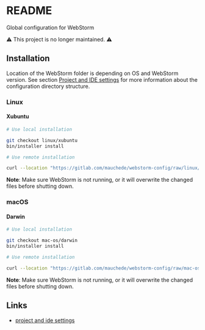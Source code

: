 # README

Global configuration for WebStorm

⚠️ This project is no longer maintained. ⚠

## Installation

Location of the WebStorm folder is depending on OS and WebStorm version. See section [Project and IDE settings](https://www.jetbrains.com/help/webstorm/project-and-ide-settings.html) for more information about the configuration directory structure.

### Linux

#### Xubuntu

```sh
# Use local installation

git checkout linux/xubuntu
bin/installer install

# Use remote installation

curl --location "https://gitlab.com/mauchede/webstorm-config/raw/linux/xubuntu/bin/installer" | bash -s -- install
```

__Note__: Make sure WebStorm is not running, or it will overwrite the changed files before shutting down.

### macOS

#### Darwin

```sh
# Use local installation

git checkout mac-os/darwin
bin/installer install

# Use remote installation

curl --location "https://gitlab.com/mauchede/webstorm-config/raw/mac-os/darwin/bin/installer" | bash -s -- install
```

__Note__: Make sure WebStorm is not running, or it will overwrite the changed files before shutting down.

## Links

* [project and ide settings](https://www.jetbrains.com/webstorm/help/project-and-ide-settings.html)
